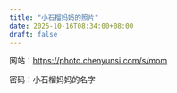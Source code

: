 ```yaml
---
title: "小石榴妈妈的照片"
date: 2025-10-16T08:34:00+08:00
draft: false
---
```


网站：<https://photo.chenyunsi.com/s/mom>

密码：小石榴妈妈的名字